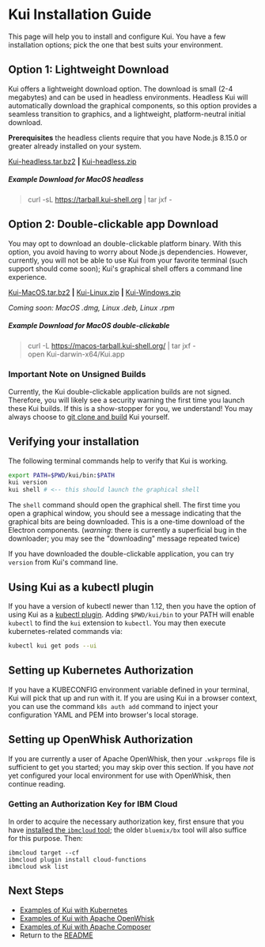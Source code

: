 # Kui Installation Guide

This page will help you to install and configure Kui. You have a few
installation options; pick the one that best suits your environment.

## Option 1: Lightweight Download

Kui offers a lightweight download option. The download is small (2-4
megabytes) and can be used in headless environments. Headless Kui will
automatically download the graphical components, so this option
provides a seamless transition to graphics, and a lightweight,
platform-neutral initial download.

**Prerequisites** the headless clients require that you have Node.js
8.15.0 or greater already installed on your system.

[Kui-headless.tar.bz2](https://tarball.kui-shell.org) **|** [Kui-headless.zip](https://zip.kui-shell.org)

##### Example Download for MacOS headless

> curl -sL https://tarball.kui-shell.org | tar jxf -

## Option 2: Double-clickable app Download

You may opt to download an double-clickable platform binary. With this
option, you avoid having to worry about Node.js dependencies.
However, currently, you will not be able to use Kui from your favorite
terminal (such support should come soon); Kui's graphical shell offers
a command line experience.

[Kui-MacOS.tar.bz2](https://macos-tarball.kui-shell.org) **|** [Kui-Linux.zip](https://linux-zip.kui-shell.org) **|** [Kui-Windows.zip](https://win32-zip.kui-shell.org)

*Coming soon: MacOS .dmg, Linux .deb, Linux .rpm*

##### Example Download for MacOS double-clickable

> curl -L https://macos-tarball.kui-shell.org/ | tar jxf -  
open Kui-darwin-x64/Kui.app

### Important Note on Unsigned Builds

Currently, the Kui double-clickable application builds are not
signed. Therefore, you will likely see a security warning the first
time you launch these Kui builds. If this is a show-stopper for you,
we understand! You may always choose to [git clone and
build](./dev/README.md) Kui yourself.

## Verifying your installation

The following terminal commands help to verify that Kui is
working.

```bash
export PATH=$PWD/kui/bin:$PATH
kui version
kui shell # <-- this should launch the graphical shell
```

The `shell` command should open the graphical shell. The first time
you open a graphical window, you should see a message indicating that
the graphical bits are being downloaded. This is a one-time download
of the Electron components. (*warning*: there is currently a
superficial bug in the downloader; you may see the "downloading"
message repeated twice)

If you have downloaded the double-clickable application, you can try
`version` from Kui's command line.

## Using Kui as a kubectl plugin

If you have a version of kubectl newer than 1.12, then you have the
option of using Kui as a [kubectl
plugin](https://kubernetes.io/docs/tasks/extend-kubectl/kubectl-plugins/).
Adding `$PWD/kui/bin` to your PATH will enable `kubectl` to find the
`kui` extension to `kubectl`. You may then execute kubernetes-related
commands via:

```bash
kubectl kui get pods --ui
```

## Setting up Kubernetes Authorization

If you have a KUBECONFIG environment variable defined in your
terminal, Kui will pick that up and run with it. If you are using Kui
in a browser context, you can use the command `k8s auth add` command
to inject your configuration YAML and PEM into browser's local
storage.

## Setting up OpenWhisk Authorization

If you are currently a user of Apache OpenWhisk, then your `.wskprops`
file is sufficient to get you started; you may skip over this
section. If you have *not* yet configured your local environment for
use with OpenWhisk, then continue reading.

### Getting an Authorization Key for IBM Cloud

In order to acquire the necessary authorization key, first ensure that
you have
[installed the `ibmcloud` tool](https://console.bluemix.net/docs/cli/index.html#overview);
the older `bluemix/bx` tool will also suffice for this purpose. Then:

```
ibmcloud target --cf
ibmcloud plugin install cloud-functions
ibmcloud wsk list
```

## Next Steps

- [Examples of Kui with Kubernetes](./kubernetes.md)
- [Examples of Kui with Apache OpenWhisk](./openwhisk.md)
- [Examples of Kui with Apache Composer](./composer.md)
- Return to the [README](../README.md)
